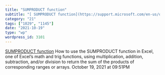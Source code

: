```yaml
---
title: "SUMPRODUCT function"
subtitle: "[ SUMPRODUCT function](https://support.microsoft.com/en-us/office/sumproduct-function-16753e75-9f68-..."
category: "21"
tags: ["1029", "1145"]
date: "2021-10-19"
type: "wp"
wordpress_id: 3101
---
```

[ SUMPRODUCT function](https://support.microsoft.com/en-us/office/sumproduct-function-16753e75-9f68-4874-94ac-4d2145a2fd2e?ui=en-us&rs=en-us&ad=us)
 How to use the SUMPRODUCT function in Excel, one of Excel’s math and trig functions, using multiplication, addition, subtraction, and/or division to return the sum of the products of corresponding ranges or arrays.
October 19, 2021 at 09:51PM